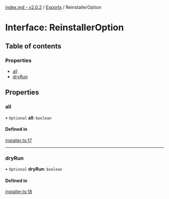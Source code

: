 [index.md - v2.0.2](../README.md) / [Exports](../modules.md) / ReinstallerOption

# Interface: ReinstallerOption

## Table of contents

### Properties

- [all](ReinstallerOption.md#all)
- [dryRun](ReinstallerOption.md#dryrun)

## Properties

### all

• `Optional` **all**: `boolean`

#### Defined in

[installer.ts:17](https://github.com/saqqdy/reinstaller/blob/5d29487/src/installer.ts#L17)

---

### dryRun

• `Optional` **dryRun**: `boolean`

#### Defined in

[installer.ts:18](https://github.com/saqqdy/reinstaller/blob/5d29487/src/installer.ts#L18)
